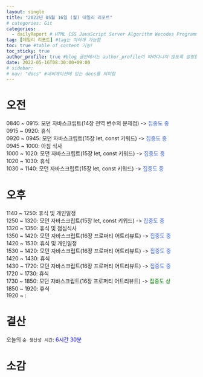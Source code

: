 ```yaml
---
layout: single
title: "2022년 05월 16일 (월) 데일리 리포트"  
# categories: Git
categories:
  - dailyReport # HTML CSS JavaScript Server Algorithm Wecodes Programmers CS Github Blog
tag: [데일리 리포트] #tag는 여러개 가능함
toc: true #table of content 기능!
toc_sticky: true
author_profile: true #blog 글안에서는 author_profile이 따라다니지 않도록 설정함
date: 2022-05-16T08:30:00+09:00
# sidebar:
# nav: "docs" #네비게이션에 있는 docs를 의미함
---
```

# 오전
0840 ~ 0915: 모던 자바스크립트(14장 전역 변수의 문제점) -> <span style="color:royalblue">집중도 중</span>  
0915 ~ 0920: 휴식  
0920 ~ 0945: 모던 자바스크립트(15장 let, const 키워드) -> <span style="color:royalblue">집중도 중</span>  
0945 ~ 1000: 아침 식사  
1000 ~ 1020: 모던 자바스크립트(15장 let, const 키워드) -> <span style="color:royalblue">집중도 중</span>  
1020 ~ 1030: 휴식  
1030 ~ 1140: 모던 자바스크립트(15장 let, const 키워드) -> <span style="color:royalblue">집중도 중</span>  

# 오후
1140 ~ 1250: 휴식 및 개인일정  
1250 ~ 1320: 모던 자바스크립트(15장 let, const 키워드) -> <span style="color:royalblue">집중도 중</span>  
1320 ~ 1350: 휴식 및 점심식사  
1350 ~ 1420: 모던 자바스크립트(16장 프로퍼티 어트리뷰트) -> <span style="color:royalblue">집중도 중</span>  
1420 ~ 1530: 휴식 및 개인일정  
1530 ~ 1420: 모던 자바스크립트(16장 프로퍼티 어트리뷰트) -> <span style="color:royalblue">집중도 중</span>  
1420 ~ 1430: 휴식  
1430 ~ 1720: 모던 자바스크립트(16장 프로퍼티 어트리뷰트) -> <span style="color:royalblue">집중도 중</span>  
1720 ~ 1730: 휴식  
1730 ~ 1850: 모던 자바스크립트(16장 프로퍼티 어트리뷰트) -> <span style="color:green">집중도 상</span>  
1850 ~ 1920: 휴식  
1920 ~ :

# 결산
<!-- 어제의 `수면`: <span style="color:purple">6시간</span> -> <span style="color:blue">집중도 중</span>   -->
오늘의 `순 생산성 시간`: <span style="color:blue"> 6시간 30분</span>  

# 소감

<!-- 메소드 위에 변수 선언, 메소드 안에 메소드, 메소드 끝나고 리턴 -->

<!-- ### 2. Link 넣기

```

유형 1: (설명어를 입력) : [gunhee's coding blog](https://gunhee-jeong.github.io/)
유형 2: (URL 자동연결) : <https://gunhee-jeong.github.io/>
유형 3: (동일 파일 내 '문단으로 이동') : [1. Header로 이동](###-1-header)

```

유형 1: (설명어를 입력) : [gunhee's coding blog](https://gunhee-jeong.github.io/)
유형 2: (URL 자동연결) : <https://gunhee-jeong.github.io/>
유형 3: (동일 파일 내 '문단으로 이동') : [1. Header로 이동](#1-header)
유형 3의 방법

1. 특수문자를 제거
2. 스페이스는 -로 바꾸고
3. 대문자는 소문자로!
   그래서 ### 1. Header -> #1-header

## Link: [google][https://www.google.com/]

### 3. 수평선

```

---

```

---

### 4. 라인 바꾸기

```

스페이스바를 2번 눌러주면 다음칸으로
이동할 수 있어요!

```

---

스페이스바를 2번 눌러주면
다음칸으로 이동할 수 있어요!

### 5. list 만들기

```

1. 1번
2. 2번
3. 3번

- 순서없는 list
  - 순서없는 list
    - 순서없는 list

```

1. 1번
2. 2번
3. 3번

- 순서없는 list
  - 순서없는 list
    - 순서없는 list

---

### 6. font 관련

```

**진하게** -> 볼드
_기울여서_ -> 이탤릭체
~~취소선~~ -> 취소선

<ul>밑줄넣기</ul> -> 밑줄
<span style="color:red">빨간 글씨</span> -> 글자색
이것이 `인라인` 입니다 -> 인라인 코드
```

**진하게** -> 볼드
_기울여서_ -> 이탤릭체
~~취소선~~ -> 취소선
<u>밑줄넣기</u> -> 밑줄
<span style="color:red">빨간 글씨</span>
이것이 `인라인` 입니다 -> 인라인 코드

---

### 7. 인용구문

```
> coding
>
> > JavaScript
> >
> > > 내가 프짱!
```

> coding
>
> > JavaScript
> >
> > > 내가 프짱!

---

### 8. 이미지 삽입

```
유형1: ('사이즈를 조절' -> HTML 태그 사용) : <img src="https://gunhee-jeong.github.io/assets/images/blogLogo.png" width="300" height="200">
유형2: (이미지 삽입 후 -> 링크 걸기)
[![이미지](https://gunhee-jeong.github.io/assets/images/blogLogo/blogLogo.png)](https://gunhee-jeong.github.io/)
```

유형1: ('사이즈를 조절' -> HTML 태그 사용) : <img src="https://gunhee-jeong.github.io/assets/images/blogLogo.png" width="300" height="200">
유형2: (이미지 삽입 후 -> 링크 걸기)
[![이미지](https://gunhee-jeong.github.io/assets/images/blogLogo.png)](https://gunhee-jeong.github.io/)

### 9. 표 만들기

```
||국어|영어|
| :--- | ---: | :--: |
|건희 | 100점 | 100점
|철수 | 100점 | 100점
```

|      |  국어 | 영어  |
| :--- | ----: | :---: |
| 건희 | 100점 | 100점 |
| 철수 | 100점 | 100점 |

> - header를 넣고 싶은 경우 ---을 사용하고 :을 이용하여 정렬에 사용함!

### 10. 토글 만들기

```
<details>
<summary>여기를 누르세요</summary>
<div markdown="1">
숨겨진 내용
</div>
</details>
```

<details>
<summary>여기를 누르세요</summary>
<div markdown="1">
숨겨진 내용
</div>
</details> -->
